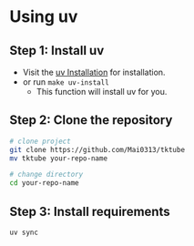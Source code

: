 # Using uv

## Step 1: Install uv

- Visit the [uv Installation](https://docs.astral.sh/uv/getting-started/installation) for installation.
- or run `make uv-install`
  - This function will install uv for you.

## Step 2: Clone the repository

```bash
# clone project
git clone https://github.com/Mai0313/tktube
mv tktube your-repo-name

# change directory
cd your-repo-name
```

## Step 3: Install requirements

```bash
uv sync
```
